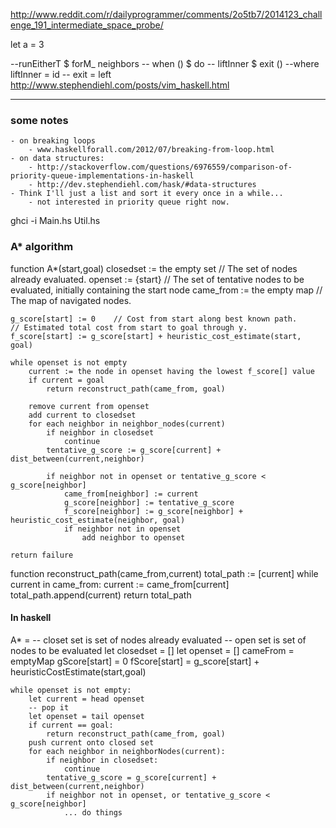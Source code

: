 http://www.reddit.com/r/dailyprogrammer/comments/2o5tb7/2014123_challenge_191_intermediate_space_probe/

let a = 3


  --runEitherT $ forM_ neighbors
    -- when () $ do
      -- liftInner $ exit ()
  --where liftInner = id
  --      exit = left
http://www.stephendiehl.com/posts/vim_haskell.html


---


### some notes
    - on breaking loops
        - www.haskellforall.com/2012/07/breaking-from-loop.html
    - on data structures:
        - http://stackoverflow.com/questions/6976559/comparison-of-priority-queue-implementations-in-haskell
        - http://dev.stephendiehl.com/hask/#data-structures
    - Think I'll just a list and sort it every once in a while...
        - not interested in priority queue right now. 

ghci -i Main.hs Util.hs

### A* algorithm
function A*(start,goal)
    closedset := the empty set    // The set of nodes already evaluated.
    openset := {start}    // The set of tentative nodes to be evaluated, initially containing the start node
    came_from := the empty map    // The map of navigated nodes.
 
    g_score[start] := 0    // Cost from start along best known path.
    // Estimated total cost from start to goal through y.
    f_score[start] := g_score[start] + heuristic_cost_estimate(start, goal)
 
    while openset is not empty
        current := the node in openset having the lowest f_score[] value
        if current = goal
            return reconstruct_path(came_from, goal)
 
        remove current from openset
        add current to closedset
        for each neighbor in neighbor_nodes(current)
            if neighbor in closedset
                continue
            tentative_g_score := g_score[current] + dist_between(current,neighbor)
 
            if neighbor not in openset or tentative_g_score < g_score[neighbor] 
                came_from[neighbor] := current
                g_score[neighbor] := tentative_g_score
                f_score[neighbor] := g_score[neighbor] + heuristic_cost_estimate(neighbor, goal)
                if neighbor not in openset
                    add neighbor to openset
 
    return failure
 
function reconstruct_path(came_from,current)
    total_path := [current]
    while current in came_from:
        current := came_from[current]
        total_path.append(current)
    return total_path



#### In haskell

A* = 
    -- closet set is set of nodes already evaluated
    -- open set is set of nodes to be evaluated
    let closedset = []
    let openset   = []
    cameFrom = emptyMap
    gScore[start] = 0
    fScore[start] = g_score[start] + heuristicCostEstimate(start,goal)
    
    while openset is not empty:
        let current = head openset
        -- pop it
        let openset = tail openset
        if current == goal:
            return reconstruct_path(came_from, goal)
        push current onto closed set
        for each neighbor in neighborNodes(current):
            if neighbor in closedset:
                continue
            tentative_g_score = g_score[current] + dist_between(current,neighbor)
            if neighbor not in openset, or tentative_g_score < g_score[neighbor]
                ... do things














